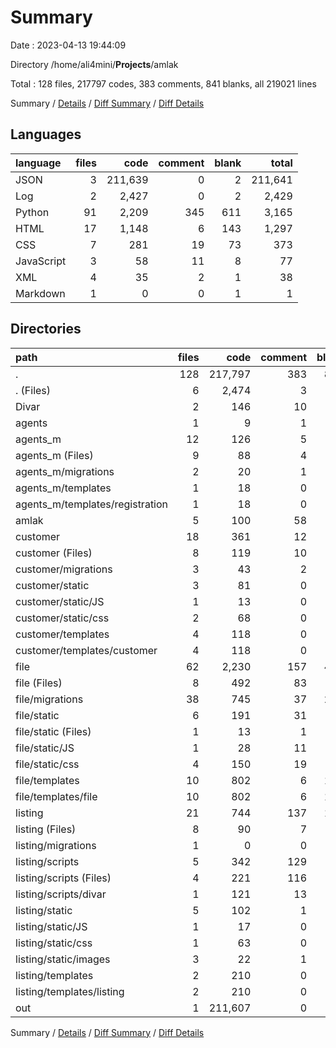 # Summary

Date : 2023-04-13 19:44:09

Directory /home/ali4mini/__Projects__/amlak

Total : 128 files,  217797 codes, 383 comments, 841 blanks, all 219021 lines

Summary / [Details](details.md) / [Diff Summary](diff.md) / [Diff Details](diff-details.md)

## Languages
| language | files | code | comment | blank | total |
| :--- | ---: | ---: | ---: | ---: | ---: |
| JSON | 3 | 211,639 | 0 | 2 | 211,641 |
| Log | 2 | 2,427 | 0 | 2 | 2,429 |
| Python | 91 | 2,209 | 345 | 611 | 3,165 |
| HTML | 17 | 1,148 | 6 | 143 | 1,297 |
| CSS | 7 | 281 | 19 | 73 | 373 |
| JavaScript | 3 | 58 | 11 | 8 | 77 |
| XML | 4 | 35 | 2 | 1 | 38 |
| Markdown | 1 | 0 | 0 | 1 | 1 |

## Directories
| path | files | code | comment | blank | total |
| :--- | ---: | ---: | ---: | ---: | ---: |
| . | 128 | 217,797 | 383 | 841 | 219,021 |
| . (Files) | 6 | 2,474 | 3 | 10 | 2,487 |
| Divar | 2 | 146 | 10 | 50 | 206 |
| agents | 1 | 9 | 1 | 2 | 12 |
| agents_m | 12 | 126 | 5 | 30 | 161 |
| agents_m (Files) | 9 | 88 | 4 | 20 | 112 |
| agents_m/migrations | 2 | 20 | 1 | 8 | 29 |
| agents_m/templates | 1 | 18 | 0 | 2 | 20 |
| agents_m/templates/registration | 1 | 18 | 0 | 2 | 20 |
| amlak | 5 | 100 | 58 | 46 | 204 |
| customer | 18 | 361 | 12 | 92 | 465 |
| customer (Files) | 8 | 119 | 10 | 31 | 160 |
| customer/migrations | 3 | 43 | 2 | 14 | 59 |
| customer/static | 3 | 81 | 0 | 31 | 112 |
| customer/static/JS | 1 | 13 | 0 | 1 | 14 |
| customer/static/css | 2 | 68 | 0 | 30 | 98 |
| customer/templates | 4 | 118 | 0 | 16 | 134 |
| customer/templates/customer | 4 | 118 | 0 | 16 | 134 |
| file | 62 | 2,230 | 157 | 465 | 2,852 |
| file (Files) | 8 | 492 | 83 | 96 | 671 |
| file/migrations | 38 | 745 | 37 | 224 | 1,006 |
| file/static | 6 | 191 | 31 | 35 | 257 |
| file/static (Files) | 1 | 13 | 1 | 0 | 14 |
| file/static/JS | 1 | 28 | 11 | 6 | 45 |
| file/static/css | 4 | 150 | 19 | 29 | 198 |
| file/templates | 10 | 802 | 6 | 110 | 918 |
| file/templates/file | 10 | 802 | 6 | 110 | 918 |
| listing | 21 | 744 | 137 | 146 | 1,027 |
| listing (Files) | 8 | 90 | 7 | 21 | 118 |
| listing/migrations | 1 | 0 | 0 | 1 | 1 |
| listing/scripts | 5 | 342 | 129 | 93 | 564 |
| listing/scripts (Files) | 4 | 221 | 116 | 49 | 386 |
| listing/scripts/divar | 1 | 121 | 13 | 44 | 178 |
| listing/static | 5 | 102 | 1 | 16 | 119 |
| listing/static/JS | 1 | 17 | 0 | 1 | 18 |
| listing/static/css | 1 | 63 | 0 | 14 | 77 |
| listing/static/images | 3 | 22 | 1 | 1 | 24 |
| listing/templates | 2 | 210 | 0 | 15 | 225 |
| listing/templates/listing | 2 | 210 | 0 | 15 | 225 |
| out | 1 | 211,607 | 0 | 0 | 211,607 |

Summary / [Details](details.md) / [Diff Summary](diff.md) / [Diff Details](diff-details.md)